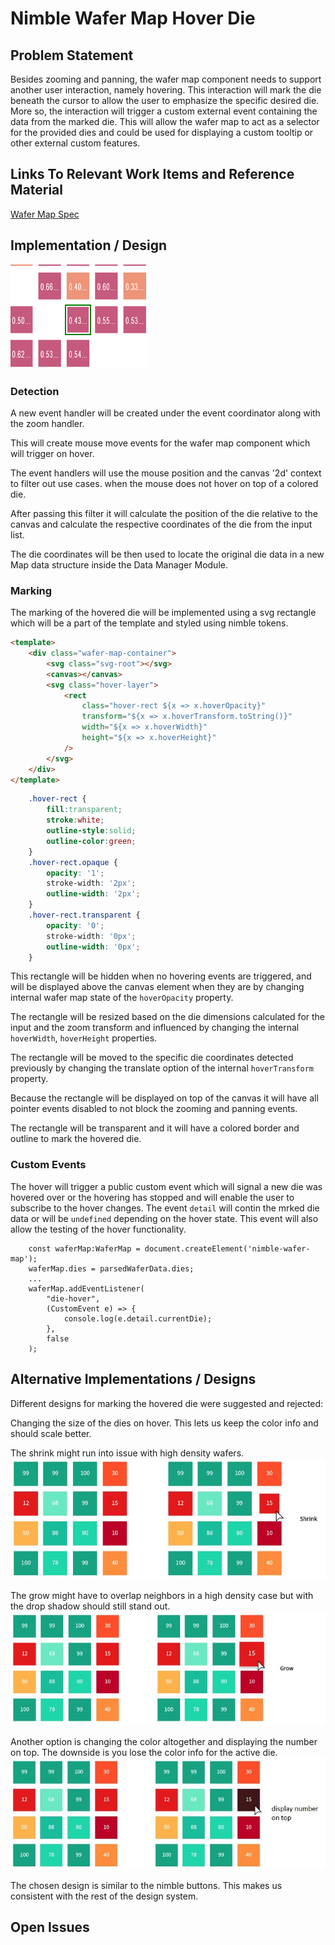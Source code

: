 # Nimble Wafer Map Hover Die

## Problem Statement

Besides zooming and panning, the wafer map component needs to support another user interaction, namely hovering.
This interaction will mark the die beneath the cursor to allow the user to emphasize the specific desired die.
More so, the interaction will trigger a custom external event containing the data from the marked die.
This will allow the wafer map to act as a selector for the provided dies
and could be used for displaying a custom tooltip or other external custom features.

## Links To Relevant Work Items and Reference Material

[Wafer Map Spec](../README.md)

## Implementation / Design

![hover Selected Die Prototype](resources/border.png)

### Detection

A new event handler will be created under the event coordinator along with the zoom handler.

This will create mouse move events for the wafer map component which will trigger on hover.

The event handlers will use the mouse position and the canvas '2d' context to filter out use cases.
when the mouse does not hover on top of a colored die.

After passing this filter it will calculate the position of the die relative to the canvas and calculate the
respective coordinates of the die from the input list.

The die coordinates will be then used to locate the original die data in a new Map data structure inside the Data Manager Module.

### Marking

The marking of the hovered die will be implemented using a svg rectangle which will be a part of the template and styled using nimble tokens.

```HTML
<template>
    <div class="wafer-map-container">
        <svg class="svg-root"></svg>
        <canvas></canvas>
        <svg class="hover-layer">
            <rect
                class="hover-rect ${x => x.hoverOpacity}"
                transform="${x => x.hoverTransform.toString()}"
                width="${x => x.hoverWidth}"
                height="${x => x.hoverHeight}"
            />
        </svg>
    </div>
</template>
```

```CSS
    .hover-rect {
        fill:transparent;
        stroke:white;
        outline-style:solid;
        outline-color:green;
    }
    .hover-rect.opaque {
        opacity: '1';
        stroke-width: '2px';
        outline-width: '2px';
    }
    .hover-rect.transparent {
        opacity: '0';
        stroke-width: '0px';
        outline-width: '0px';
    }
```

This rectangle will be hidden when no hovering events are triggered, and will be displayed above the canvas element when they are by changing internal wafer map state of the `hoverOpacity` property.

The rectangle will be resized based on the die dimensions calculated for the input and the zoom transform and influenced by changing the internal `hoverWidth`, `hoverHeight` properties.

The rectangle will be moved to the specific die coordinates detected previously by changing the translate option of the internal `hoverTransform` property.

Because the rectangle will be displayed on top of the canvas it will have all pointer events disabled to not block the zooming and panning events.

The rectangle will be transparent and it will have a colored border and outline to mark the hovered die.

### Custom Events

The hover will trigger a public custom event which will signal a new die was hovered over or the hovering has stopped and will enable the user to subscribe to the hover changes. The event `detail` will contin the mrked die data or will be `undefined` depending on the hover state.
This event will also allow the testing of the hover functionality.

```TS
    const waferMap:WaferMap = document.createElement('nimble-wafer-map');
    waferMap.dies = parsedWaferData.dies;
    ...
    waferMap.addEventListener(
        "die-hover",
        (CustomEvent e) => {
            console.log(e.detail.currentDie);
        },
        false
    );
```

## Alternative Implementations / Designs

Different designs for marking the hovered die were suggested and rejected:

Changing the size of the dies on hover.
This lets us keep the color info and should scale better.

The shrink might run into issue with high density wafers.
![shrink](resources/shrink.png)

The grow might have to overlap neighbors in a high density case but with the drop shadow should still stand out.
![Grow](resources/grow.png)

Another option is changing the color altogether and displaying the number on top. The downside is you lose the color info for the active die.
![different color](resources/top-number.png)

The chosen design is similar to the nimble buttons. This makes us consistent with the rest of the design system.

## Open Issues
